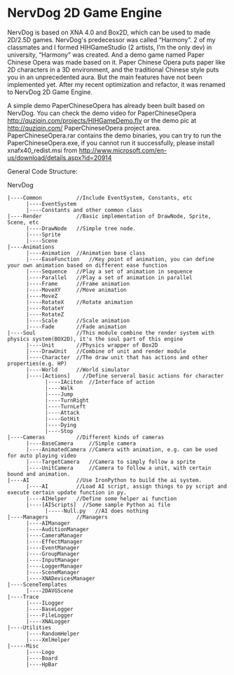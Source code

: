 NervDog 2D Game Engine
===================
NervDog is based on XNA 4.0 and Box2D, which can be used to made 2D/2.5D games. NervDog's predecessor was called “Harmony”. 2 of my classmates and I formed HIHGameStudio (2 artists, I’m the only dev) in university, “Harmony” was created. And a demo game named Paper Chinese Opera was made based on it.
Paper Chinese Opera puts paper like 2D characters in a 3D environment, and the traditional Chinese style puts you in an unprecedented aura. But the main features have not been implemented yet. After my recent optimization and refactor, it was renamed to NervDog 2D Game Engine.

A simple demo PaperChineseOpera has already been built based on NervDog.
You can check the demo video for PaperChineseOpera http://quziqin.com/projects/HIHGameDemo.flv
or the demo pic at http://quziqin.com/ PaperChineseOpera project area.
PaperChineseOpera.rar contains the demo binaries, you can try to run the PaperChineseOpera.exe, if you cannot run it successfully, please install xnafx40_redist.msi from http://www.microsoft.com/en-us/download/details.aspx?id=20914

General Code Structure:
  
NervDog

    |----Common           //Include EventSystem, Constants, etc
          |----EventSystem
          |----Constants and other common class
    |----Render           //Basic implementation of DrawNode, Sprite, Scene, etc
          |----DrawNode   //Simple tree node.
          |----Sprite
          |----Scene
    |----Animations
          |----Animation  //Animation base class
          |----EaseFunction   //Key point of animation, you can define your own animation based on different ease function
          |----Sequence   //Play a set of animation in sequence
          |----Parallel   //Play a set of animation in parallel
          |----Frame      //Frame animation
          |----MoveXY     //Move animation
          |----MoveZ
          |----RotateX    //Rotate animation
          |----RotateY
          |----RotateZ
          |----Scale      //Scale animation
          |----Fade       //Fade animation
    |----Soul             //This module combine the render system with physics system(BOX2D), it's the soul part of this engine
          |----Unit       //Physics wrapper of Box2D
          |----DrawUnit   //Combine of unit and render module
          |----Character  //The draw unit that has actions and other properties(e.g. HP)
          |----World      //World simulator
          |----[Actions]    //Define serveral basic actions for character
                |----IAciton  //Interface of action
                |----Walk
                |----Jump
                |----TurnRight
                |----TurnLeft
                |----Attack
                |----GotHit
                |----Dying
                |----Stop
    |----Cameras          //Different kinds of cameras
          |----BaseCamera     //Simple camera
          |----AnimatedCamera //Camera with animation, e.g. can be used for auto playing video
          |----TargetCamera   //Camera to simply follow a sprite
          |----UnitCamera     //Camera to follow a unit, with certain bound and animation.
    |----AI               //Use IronPython to build the ai system.
          |----AI         //Load AI script, assign things to py script and execute certain update function in py.
          |----AIHelper   //Define some helper ai function
          |----[AIScripts]  //Some sample Python ai file
                |-----Null.py   //AI does nothing
    |----Managers         //Managers
          |----AIManager
          |----AuditionManager
          |----CameraManager
          |----EffectManager
          |----EventManager
          |----GroupManager
          |----InputManager
          |----LoggerManager
          |----SceneManager
          |----XNADevicesManager
    |----SceneTemplates
          |----2DAVGScene
    |----Trace
          |----ILogger
          |----BaseLogger
          |----FileLogger
          |----XNALogger
    |----Utilities
          |----RandomHelper
          |----XmlHelper
    |-----Misc
          |----Logo
          |----Board
          |----HpBar
